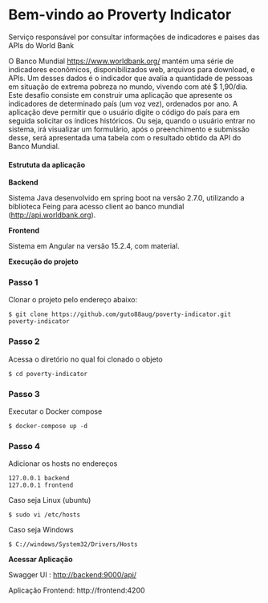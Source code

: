 <h1>Bem-vindo ao Proverty Indicator</h4>
Serviço responsável por consultar informações de indicadores e paises das APIs do World Bank


O Banco Mundial https://www.worldbank.org/ mantém uma série de indicadores econômicos, disponibilizados web, arquivos para download, e APIs. Um desses dados é o indicador que avalia a quantidade de pessoas em situação de extrema pobreza no mundo, vivendo com até $ 1,90/dia. Este desafio consiste em construir uma aplicação que apresente os indicadores de determinado país (um voz vez), ordenados por ano. A aplicação deve permitir que o usuário digite o código do país para em seguida solicitar os índices históricos. Ou seja, quando o usuário entrar no sistema, irá visualizar um formulário, após o preenchimento e submissão desse, será apresentada uma tabela com o resultado obtido da API do Banco Mundial.

<h4>Estrututa da aplicação</h4>

<b>Backend</b>

Sistema Java desenvolvido em spring boot na versão 2.7.0, utilizando a biblioteca Feing para acesso client ao banco mundial (http://api.worldbank.org).

<b>Frontend</b>

Sistema em Angular na versão 15.2.4, com material.

<b>Execução do projeto</b>

### Passo 1

Clonar o projeto pelo endereço abaixo:

```shell script
$ git clone https://github.com/guto88aug/poverty-indicator.git poverty-indicator
```

### Passo 2 
Acessa o diretório no qual foi clonado o objeto

```shell script
$ cd poverty-indicator
```
### Passo 3 
Executar o Docker compose

```shell script
$ docker-compose up -d
```

### Passo 4

Adicionar os hosts no endereços

```shell script
127.0.0.1 backend
127.0.0.1 frontend

```

Caso seja Linux (ubuntu)
```shell script
$ sudo vi /etc/hosts
```

Caso seja Windows

```shell script
$ C://windows/System32/Drivers/Hosts
```

<b>Acessar Aplicação</b>   

Swagger UI : [http://backend:9000/api/](http://backend:9000/api/swagger-ui/)

Aplicação Frontend: http://frontend:4200


